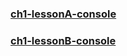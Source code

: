 ### [ch1-lessonA-console](https://github.com/TriAndres/epam/tree/main/ch1-lessonA-console)
### [ch1-lessonB-console](https://github.com/TriAndres/epam/tree/main/ch1-lessonB-console)
